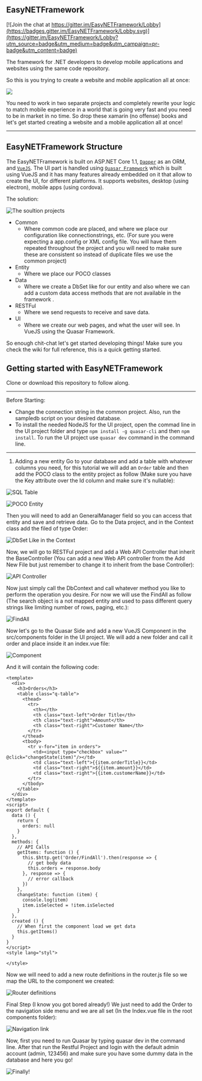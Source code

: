 EasyNETFramework
----------------

[![Join the chat at https://gitter.im/EasyNETFramework/Lobby](https://badges.gitter.im/EasyNETFramework/Lobby.svg)](https://gitter.im/EasyNETFramework/Lobby?utm_source=badge&utm_medium=badge&utm_campaign=pr-badge&utm_content=badge)

The framework for .NET developers to develop mobile applications and websites using the same code repository.

So this is you trying to create a website and mobile application all at once:

![](https://fat.gfycat.com/OrangeVastAntarcticgiantpetrel.gif)

You need to work in two separate projects and completely rewrite your logic to match mobile experience in a world that is going very fast and you need to be in market in no time. So drop these xamarin (no offense) books and let's get started creating a website and a mobile application all at once!

----------

## EasyNETFramework Structure ##

The EasyNETFramework is built on ASP.NET Core 1.1, [`Dapper`](https://github.com/StackExchange/Dapper) as an ORM, and [`VueJS`](https://vuejs.org/). The UI part is handled using [`Quasar Framework`](http://quasar-framework.org/) which is built using VueJS and it has many features already embedded on it that allow to create the UI, for different platforms. It supports websites, desktop (using electron), mobile apps (using cordova). 

The solution:

![The soultion projects](https://raw.githubusercontent.com/amr-swalha/EasyNETFramework/master/Documentation/Images/1-Structure.png)

 - Common
	 - Where common code are placed, and where we place our configuration like connectionstrings, etc. (For sure you were expecting a app.config or XML config file. You will have them repeated throughout the project and you will need to make sure these are consistent so instead of duplicate files we use the common project)
 - Entity
	 - Where we place our POCO classes
 - Data
	 - Where we create a DbSet like for our entity and also where we can add a custom data access methods that are not available in the framework .
 - RESTFul
	 - Where we send requests to receive and save data.
 - UI
	 - Where we create our web pages, and what the user will see. In VueJS using the Quasar Framework.

So enough chit-chat let's get started developing things! Make sure you check the wiki for full reference, this is a quick getting started.

## Getting started with EasyNETFramework
Clone or download this repository to follow along.

----------
Before Starting:

 - Change the connection string in the common project. Also, run the sampledb script on your desired database.
 - To install the needed NodeJS for the UI project, open the commad line in the UI project folder and type `npm install -g quasar-cli` and then `npm install`. To run the UI project use `quasar dev` command in the command line.


----------


 1. Adding a new entity
Go to your database and add a table with whatever columns you need, for this tutorial we will add an `Order` table and then add the POCO class to the entity project as follow (Make sure you have the Key attribute over the Id column and make sure it's nullable):

![SQL Table](https://raw.githubusercontent.com/amr-swalha/EasyNETFramework/master/Documentation/Images/2-Order.png)


![POCO Entity](https://github.com/amr-swalha/EasyNETFramework/blob/master/Documentation/Images/3-Order%20entity.png?raw=true)

Then you will need to add an GeneralManager field so you can access that entity and save and retrieve data. Go to the Data project, and in the Context class add the filed of type Order:

![DbSet Like in the Context](https://github.com/amr-swalha/EasyNETFramework/blob/master/Documentation/Images/4-Order%20context.png?raw=true)

Now, we will go to RESTFul project and add a Web API Controller that inherit the BaseController (You can add a new Web API controller from the Add New File but just remember to change it to inherit from the base Controller):

![API Controller](https://github.com/amr-swalha/EasyNETFramework/blob/master/Documentation/Images/5-Order%20API%20controller.png?raw=true)

Now just simply call the DbContext and call whatever method you like to perform the operation you desire. For now we will use the FindAll as follow (The search object is a not mapped entity and used to pass different query strings like limiting number of rows, paging, etc.):

![FindAll](https://github.com/amr-swalha/EasyNETFramework/blob/master/Documentation/Images/6-Order%20API%20FindAll.png?raw=true)

Now let's go to the Quasar Side and add a new VueJS Component in the src/components folder in the UI project. We will add a new folder and call it order and place inside it an index.vue file:

![Component](https://github.com/amr-swalha/EasyNETFramework/blob/master/Documentation/Images/7-Order%20vue.png?raw=true)


And it will contain the following code:


    <template>
      <div>
        <h3>Orders</h3>
        <table class="q-table">
          <thead>
            <tr>
              <th></th>
              <th class="text-left">Order Title</th>
              <th class="text-right">Amount</th>
              <th class="text-right">Customer Name</th>
            </tr>
          </thead>
          <tbody>
            <tr v-for="item in orders">
              <td><input type="checkbox" value="" @click="changeState(item)"/></td>
              <td class="text-left">{{item.orderTitle}}</td>
              <td class="text-right">${{item.amount}}</td>
              <td class="text-right">{{item.customerName}}</td>
            </tr>
          </tbody>
        </table>
      </div>
    </template>
    <script>
    export default {
      data () {
        return {
          orders: null
        }
      },
      methods: {
        // API Calls
        getItems: function () {
          this.$http.get('Order/FindAll').then(response => {
            // get body data
            this.orders = response.body
          }, response => {
            // error callback
          })
        },
        changeState: function (item) {
          console.log(item)
          item.isSelected = !item.isSelected
        }
      },
      created () {
        // When first the component load we get data 
        this.getItems()
      }
    }
    </script>
    <style lang="styl">
    
    </style>



Now we will need to add a new route definitions in the router.js file so we map the URL to the component we created:

![Router definitions ](https://github.com/amr-swalha/EasyNETFramework/blob/master/Documentation/Images/8-Order%20router.png?raw=true)

Final Step (I know you got bored already!) We just need to add the Order to the navigation side menu and we are all set (In the Index.vue file in the root components folder):

![Navigation link](https://github.com/amr-swalha/EasyNETFramework/blob/master/Documentation/Images/9-Order%20menu.png?raw=true)

Now, first you need to run Quasar by typing quasar dev in the command line. After that run the Restful Project and login with the default admin account (admin, 123456) and make sure you have some dummy data in the database and here you go!

![Finally!](https://github.com/amr-swalha/EasyNETFramework/blob/master/Documentation/Images/10-Order%20result.png?raw=true)